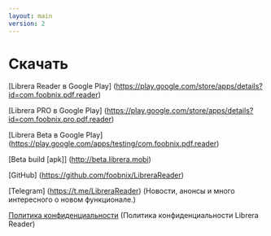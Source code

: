 ```yaml
---
layout: main
version: 2
---
```

# Скачать

[Librera Reader в Google Play] (https://play.google.com/store/apps/details?id=com.foobnix.pdf.reader)

[Librera PRO в Google Play] (https://play.google.com/store/apps/details?id=com.foobnix.pro.pdf.reader)

[Librera Beta в Google Play] (https://play.google.com/apps/testing/com.foobnix.pdf.reader)


[Beta build [apk]] (http://beta.librera.mobi)

[GitHub] (https://github.com/foobnix/LibreraReader)

[Telegram] (https://t.me/LibreraReader) (Новости, анонсы и много интересного о новом функционале.)


[Политика конфиденциальности](/wiki/PrivacyPolicy/ru) (Политика конфиденциальности Librera Reader)
